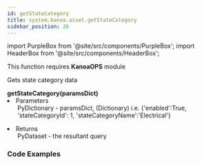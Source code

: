 ```yaml
---
id: getStateCategory
title: system.kanoa.asset.getStateCategory
sidebar_position: 26
---
```

import PurpleBox from '@site/src/components/PurpleBox';
import HeaderBox from '@site/src/components/HeaderBox';


<PurpleBox>This function requires <b>KanoaOPS</b> module</PurpleBox>

<HeaderBox header="Description">Gets state category data</HeaderBox>

<HeaderBox header="Syntax">
    <b>getStateCategory(paramsDict)</b>
    <li> Parameters <br />
        <ul>PyDictionary - paramsDict, (Dictionary) i.e. &#123;'enabled':True, 'stateCategoryId': 1, 'stateCategoryName':'Electrical'}  <br /> </ul>
    </li>
    <li> Returns <br />
        <ul>PyDataset - the resultant query<br /> </ul>
    </li>
</HeaderBox>

### Code Examples

```py


```